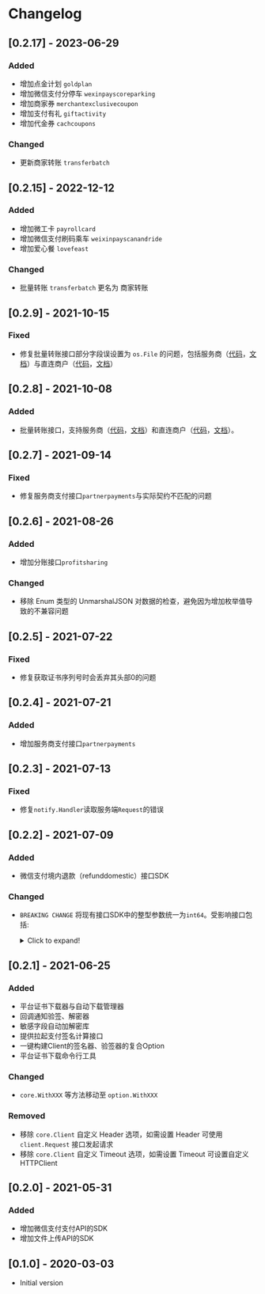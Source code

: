 # Changelog

## [0.2.17] - 2023-06-29

### Added

+ 增加点金计划 `goldplan`
+ 增加微信支付分停车 `wexinpayscoreparking`
+ 增加商家券 `merchantexclusivecoupon`
+ 增加支付有礼 `giftactivity`
+ 增加代金券 `cachcoupons`

### Changed

+ 更新商家转账 `transferbatch`

## [0.2.15] - 2022-12-12

### Added

+ 增加微工卡 `payrollcard`
+ 增加微信支付刷码乘车 `weixinpayscanandride`
+ 增加爱心餐 `lovefeast`

### Changed

+ 批量转账 `transferbatch` 更名为 商家转账

## [0.2.9] - 2021-10-15

### Fixed

+ 修复批量转账接口部分字段误设置为 `os.File` 的问题，包括服务商（[代码](services/partnertransferbatch)，[文档](docs/partnertransferbatch)）与直连商户（[代码](services/transferbatch)，[文档](docs/transferbatch)）

## [0.2.8] - 2021-10-08

### Added

+ 批量转账接口，支持服务商（[代码](services/partnertransferbatch)，[文档](docs/partnertransferbatch)）和直连商户（[代码](services/transferbatch)，[文档](docs/transferbatch)）。

## [0.2.7] - 2021-09-14

### Fixed

+ 修复服务商支付接口`partnerpayments`与实际契约不匹配的问题

## [0.2.6] - 2021-08-26

### Added

+ 增加分账接口`profitsharing`

### Changed

+ 移除 Enum 类型的 UnmarshalJSON 对数据的检查，避免因为增加枚举值导致的不兼容问题

## [0.2.5] - 2021-07-22

### Fixed

+ 修复获取证书序列号时会丢弃其头部0的问题

## [0.2.4] - 2021-07-21

### Added

+ 增加服务商支付接口`partnerpayments`

## [0.2.3] - 2021-07-13

### Fixed

+ 修复`notify.Handler`读取服务端`Request`的错误

## [0.2.2] - 2021-07-09

### Added

+ 微信支付境内退款（refunddomestic）接口SDK

### Changed

+ `BREAKING CHANGE` 将现有接口SDK中的整型参数统一为`int64`。受影响接口包括:
  <details>
  <summary>Click to expand!</summary>
  
    + payments/app
    + payments/h5
    + payments/jsapi
    + payments/native
  </details>

## [0.2.1] - 2021-06-25

### Added

+ 平台证书下载器与自动下载管理器
+ 回调通知验签、解密器
+ 敏感字段自动加解密库
+ 提供拉起支付签名计算接口
+ 一键构建Client的签名器、验签器的复合Option
+ 平台证书下载命令行工具

### Changed

+ `core.WithXXX` 等方法移动至 `option.WithXXX`

### Removed

+ 移除 `core.Client` 自定义 Header 选项，如需设置 Header 可使用 `client.Request` 接口发起请求
+ 移除 `core.Client` 自定义 Timeout 选项，如需设置 Timeout 可设置自定义 HTTPClient

## [0.2.0] - 2021-05-31

### Added

+ 增加微信支付支付API的SDK
+ 增加文件上传API的SDK

## [0.1.0] - 2020-03-03

+ Initial version

